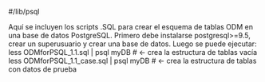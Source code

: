 #/lib/psql

Aquí se incluyen los scripts .SQL para crear el esquema de tablas ODM en una base de datos PostgreSQL. Primero debe instalarse postgresql>=9.5, crear un superusuario y crear una base de datos. Luego se puede ejecutar:
  less ODMforPSQL_1.1.sql | psql myDB   # <- crea la estructura de tablas vacía
  less ODMforPSQL_1.1_case.sql | psql myDB   # <- crea la estructura de tablas con datos de prueba 
  


    
